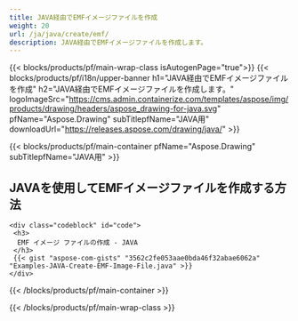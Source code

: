 ```yaml
---
title: JAVA経由でEMFイメージファイルを作成
weight: 20
url: /ja/java/create/emf/
description: JAVA経由でEMFイメージファイルを作成します。
---
```


{{< blocks/products/pf/main-wrap-class isAutogenPage="true">}}
{{< blocks/products/pf/i18n/upper-banner h1="JAVA経由でEMFイメージファイルを作成" h2="JAVA経由でEMFイメージファイルを作成します。" logoImageSrc="https://cms.admin.containerize.com/templates/aspose/img/products/drawing/headers/aspose_drawing-for-java.svg" pfName="Aspose.Drawing" subTitlepfName="JAVA用" downloadUrl="https://releases.aspose.com/drawing/java/" >}}

{{< blocks/products/pf/main-container pfName="Aspose.Drawing" subTitlepfName="JAVA用" >}}

<h2>JAVAを使用してEMFイメージファイルを作成する方法</h2>

    <div class="codeblock" id="code">
     <h3>
      EMF イメージ ファイルの作成 - JAVA
     </h3>
     {{< gist "aspose-com-gists" "3562c2fe053aae0bda46f32abae6062a" "Examples-JAVA-Create-EMF-Image-File.java" >}}
    </div>

{{< /blocks/products/pf/main-container >}}


{{< /blocks/products/pf/main-wrap-class >}}
